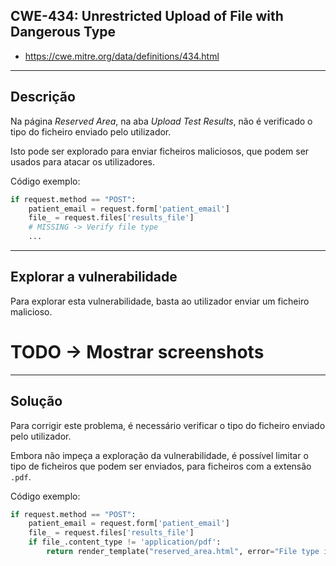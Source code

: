 ## CWE-434: Unrestricted Upload of File with Dangerous Type
- https://cwe.mitre.org/data/definitions/434.html

---
## Descrição

Na página *Reserved Area*, na aba *Upload Test Results*, não é verificado o tipo do ficheiro enviado pelo utilizador.

Isto pode ser explorado para enviar ficheiros maliciosos, que podem ser usados para atacar os utilizadores.

Código exemplo:
```python
if request.method == "POST":
    patient_email = request.form['patient_email']
    file_ = request.files['results_file']
    # MISSING -> Verify file type
    ...
```

---
## Explorar a vulnerabilidade

Para explorar esta vulnerabilidade, basta ao utilizador enviar um ficheiro malicioso.

# TODO -> Mostrar screenshots

---
## Solução

Para corrigir este problema, é necessário verificar o tipo do ficheiro enviado pelo utilizador.

Embora não impeça a exploração da vulnerabilidade, é possível limitar o tipo de ficheiros que podem ser enviados, para ficheiros com a extensão `.pdf`.

Código exemplo:
```python
if request.method == "POST":
    patient_email = request.form['patient_email']
    file_ = request.files['results_file']
    if file_.content_type != 'application/pdf':
        return render_template("reserved_area.html", error="File type is not supported")
```